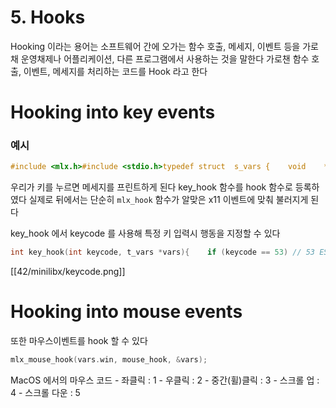 # 5. Hooks

Hooking 이라는 용어는 소프트웨어 간에 오가는 함수 호출, 메세지, 이벤트 등을 가로채 운영채제나 어플리케이션, 다른 프로그램에서 사용하는 것을 말한다 가로챈 함수 호출, 이벤트, 메세지를 처리하는 코드를 Hook 라고 한다

# Hooking into key events

### 예시

```c
#include <mlx.h>#include <stdio.h>typedef struct  s_vars {    void    *mlx;    void    *win;}               t_vars;int key_hook(int keycode, t_vars *vars){    printf("Hello from key_hook!\n");    return (0);}int main(void){    t_vars  vars;    vars.mlx = mlx_init();    vars.win = mlx_new_window(vars.mlx, 640, 480, "Hello world!");    mlx_key_hook(vars.win, key_hook, &vars);    mlx_loop(vars.mlx);}
```

우리가 키를 누르면 메세지를 프린트하게 된다 key_hook 함수를 hook 함수로 등록하였다 실제로 뒤에서는 단순히 `mlx_hook` 함수가 알맞은 x11 이벤트에 맞춰 불러지게 된다

key_hook 에서 keycode 를 사용해 특정 키 입력시 행동을 지정할 수 있다

```c
int key_hook(int keycode, t_vars *vars){    if (keycode == 53) // 53 ESC    {        mlx_destroy_window(vars->mlx, vars->win);        exit(0);    }    return (0);}
```

[[42/minilibx/keycode.png]]

# Hooking into mouse events

또한 마우스이벤트를 hook 할 수 있다

```c
mlx_mouse_hook(vars.win, mouse_hook, &vars);
```

MacOS 에서의 마우스 코드 - 좌클릭 : 1 - 우클릭 : 2 - 중간(휠)클릭 : 3 - 스크롤 업 : 4 - 스크롤 다운 : 5